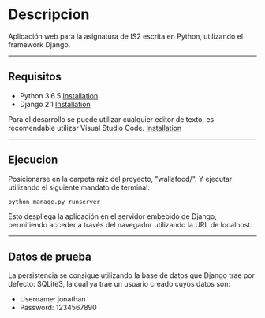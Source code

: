 # Descripcion

Aplicación web para la asignatura de IS2 escrita en Python, utilizando el framework Django.

---
## Requisitos

* Python 3.6.5 [Installation](https://www.python.org/downloads/)
* Django 2.1 [Installation](https://docs.djangoproject.com/en/2.1/topics/install/)

Para el desarrollo se puede utilizar cualquier editor de texto, es recomendable utilizar Visual Studio Code. [Installation](https://code.visualstudio.com/)

---
## Ejecucion

Posicionarse en la carpeta raiz del proyecto, "wallafood/". Y ejecutar utilizando el siguiente mandato de terminal:

```python manage.py runserver```

Esto despliega la aplicación en el servidor embebido de Django, permitiendo acceder a través del navegador utilizando la URL de localhost.

---
## Datos de prueba

La persistencia se consigue utilizando la base de datos que Django trae por defecto: SQLite3, la cual ya trae un usuario creado cuyos datos son:

* Username: jonathan
* Password: 1234567890
